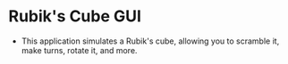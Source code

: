 # Rubik's Cube GUI

- This application simulates a Rubik's cube, allowing you to scramble it, make turns, rotate it, and more.
